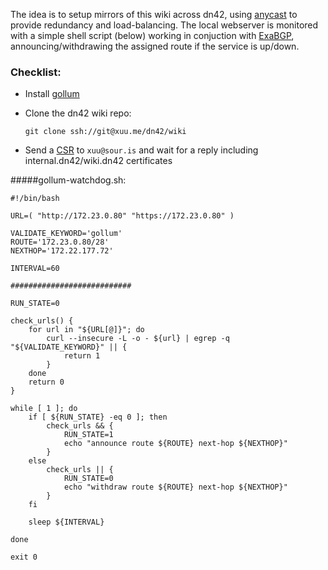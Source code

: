 The idea is to setup mirrors of this wiki across dn42, using [anycast](https://en.wikipedia.org/wiki/Anycast) to provide redundancy and load-balancing.
The local webserver is monitored with a simple shell script (below) working in conjuction with [ExaBGP](https://github.com/Exa-Networks/exabgp), announcing/withdrawing the assigned route if the service is up/down.  

### Checklist:

 * Install [gollum](https://github.com/gollum/gollum)
 * Clone the dn42 wiki repo:

    `git clone ssh://git@xuu.me/dn42/wiki`

 * Send a [CSR](/services/Certificate-Authority) to `xuu@sour.is` and wait for a reply including internal.dn42/wiki.dn42 certificates


#####gollum-watchdog.sh:

```
#!/bin/bash

URL=( "http://172.23.0.80" "https://172.23.0.80" )

VALIDATE_KEYWORD='gollum'
ROUTE='172.23.0.80/28'
NEXTHOP='172.22.177.72'

INTERVAL=60

###########################

RUN_STATE=0

check_urls() {
	for url in "${URL[@]}"; do
		curl --insecure -L -o - ${url} | egrep -q "${VALIDATE_KEYWORD}" || {
			return 1
		}
	done
	return 0
}

while [ 1 ]; do
	if [ ${RUN_STATE} -eq 0 ]; then
		check_urls && {
			RUN_STATE=1
			echo "announce route ${ROUTE} next-hop ${NEXTHOP}"
		}
	else
		check_urls || {
			RUN_STATE=0
			echo "withdraw route ${ROUTE} next-hop ${NEXTHOP}"
		}
	fi

	sleep ${INTERVAL}

done

exit 0


```

